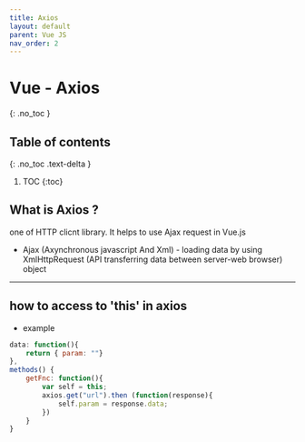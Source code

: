 ```yaml
---
title: Axios
layout: default
parent: Vue JS
nav_order: 2
---
```


# Vue - Axios 
{: .no_toc }

## Table of contents
{: .no_toc .text-delta }

1. TOC
{:toc}

## What is Axios ?  
one of HTTP clicnt library. It helps to use Ajax request in Vue.js

* Ajax (Axynchronous javascript And Xml) - loading data by using XmlHttpRequest (API transferring data between server-web browser) object 

---
## how to access to 'this' in axios
* example

```js
data: function(){
	return { param: ""}
},
methods() {
	getFnc: function(){
		var self = this;
		axios.get("url").then (function(response){
			self.param = response.data;
		})
	}
}
```
